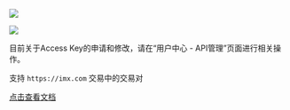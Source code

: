 ![](https://imxpro.oss-cn-beijing.aliyuncs.com/2018-08-09/5b6bba25311a6jQ1fQ.png)

![](https://img.shields.io/badge/license-MIT-000000.svg)

目前关于Access Key的申请和修改，请在“用户中心 - API管理”页面进行相关操作。

支持 `https://imx.com` 交易中的交易对

[点击查看文档](https://github.com/imxapi/API_DOCS/wiki)
